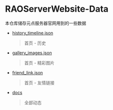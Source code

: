 # RAOServerWebsite-Data

本仓库储存元点服务器官网用到的一些数据

- [history_timeline.json](https://github.com/ROAServer/ROAServerWebsite-Datas/blob/master/history_timeline.json)
    > 首页 - 历史
- [gallery_images.json](https://github.com/ROAServer/ROAServerWebsite-Datas/blob/master/gallery_images.json)
    > 首页 - 精彩图片
- [friend_link.json](https://github.com/ROAServer/ROAServerWebsite-Datas/blob/master/friend_link.json)
    > 首页 - 友情链接
- [docs](https://github.com/ROAServer/ROAServerWebsite-Datas/tree/master/docs)
    > 全部动态
